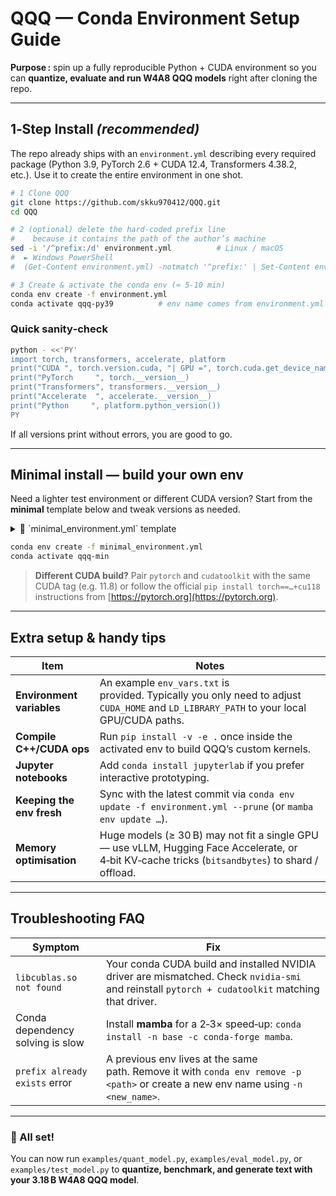 # QQQ — Conda Environment Setup Guide

**Purpose :** spin up a fully reproducible Python + CUDA environment so you can **quantize, evaluate and run W4A8 QQQ models** right after cloning the repo.

---

## 1‑Step Install *(recommended)*

The repo already ships with an `environment.yml` describing every required package (Python 3.9, PyTorch 2.6 + CUDA 12.4, Transformers 4.38.2, etc.). Use it to create the entire environment in one shot.

```bash
# 1 Clone QQQ
git clone https://github.com/skku970412/QQQ.git
cd QQQ

# 2 (optional) delete the hard‑coded prefix line
#    because it contains the path of the author’s machine
sed -i '/^prefix:/d' environment.yml          # Linux / macOS
#  ► Windows PowerShell
#  (Get-Content environment.yml) -notmatch '^prefix:' | Set-Content environment.yml

# 3 Create & activate the conda env (≈ 5‑10 min)
conda env create -f environment.yml
conda activate qqq-py39          # env name comes from environment.yml
```

### Quick sanity‑check

```bash
python - <<'PY'
import torch, transformers, accelerate, platform
print("CUDA ", torch.version.cuda, "| GPU =", torch.cuda.get_device_name(0))
print("PyTorch     ", torch.__version__)
print("Transformers", transformers.__version__)
print("Accelerate  ", accelerate.__version__)
print("Python     ", platform.python_version())
PY
```

If all versions print without errors, you are good to go.

---

## Minimal install — build your own env

Need a lighter test environment or different CUDA version? Start from the **minimal** template below and tweak versions as needed.

<details>
<summary>🔧 `minimal_environment.yml` template</summary>

```yaml
name: qqq-min
channels:
  - conda-forge
  - nvidia
  - defaults
dependencies:
  # Core
  - python=3.9
  - pip
  # GPU stack (CUDA 12.4 — change to cu118 / cu121 … if required)
  - cudatoolkit=12.4
  - pytorch=2.6.0
  - torchvision=0.21.0
  - torchaudio=2.6.0
  # Essential libs
  - accelerate>=1.7
  - zstandard
  - pip:
      - transformers==4.38.2
      - datasets==2.16.1
      - easydict
      - lm_eval==0.4.2
      - fast-hadamard-transform==1.0.4.post1
      - sympy==1.13.1
      - triton==3.2.0
```

</details>

```bash
conda env create -f minimal_environment.yml
conda activate qqq-min
```

> **Different CUDA build?** Pair `pytorch` and `cudatoolkit` with the same CUDA tag (e.g. 11.8) or follow the official `pip install torch==…+cu118` instructions from [https://pytorch.org](https://pytorch.org).

---

## Extra setup & handy tips

| Item                      | Notes                                                                                                                                            |
| ------------------------- | ------------------------------------------------------------------------------------------------------------------------------------------------ |
| **Environment variables** | An example `env_vars.txt` is provided. Typically you only need to adjust `CUDA_HOME` and `LD_LIBRARY_PATH` to your local GPU/CUDA paths.         |
| **Compile C++/CUDA ops**  | Run `pip install -v -e .` once inside the activated env to build QQQ’s custom kernels.                                                           |
| **Jupyter notebooks**     | Add `conda install jupyterlab` if you prefer interactive prototyping.                                                                            |
| **Keeping the env fresh** | Sync with the latest commit via `conda env update -f environment.yml --prune` (or `mamba env update …`).                                         |
| **Memory optimisation**   | Huge models (≥ 30 B) may not fit a single GPU — use vLLM, Hugging Face Accelerate, or 4‑bit KV‑cache tricks (`bitsandbytes`) to shard / offload. |

---

## Troubleshooting FAQ

| Symptom                          | Fix                                                                                                                                              |
| -------------------------------- | ------------------------------------------------------------------------------------------------------------------------------------------------ |
| `libcublas.so not found`         | Your conda CUDA build and installed NVIDIA driver are mismatched. Check `nvidia-smi` and reinstall `pytorch + cudatoolkit` matching that driver. |
| Conda dependency solving is slow | Install **mamba** for a 2‑3× speed‑up: `conda install -n base -c conda-forge mamba`.                                                             |
| `prefix already exists` error    | A previous env lives at the same path. Remove it with `conda env remove -p <path>` or create a new env name using `-n <new_name>`.               |

---

### 🚀 All set!

You can now run `examples/quant_model.py`, `examples/eval_model.py`, or `examples/test_model.py` to **quantize, benchmark, and generate text with your 3.18 B W4A8 QQQ model**.

